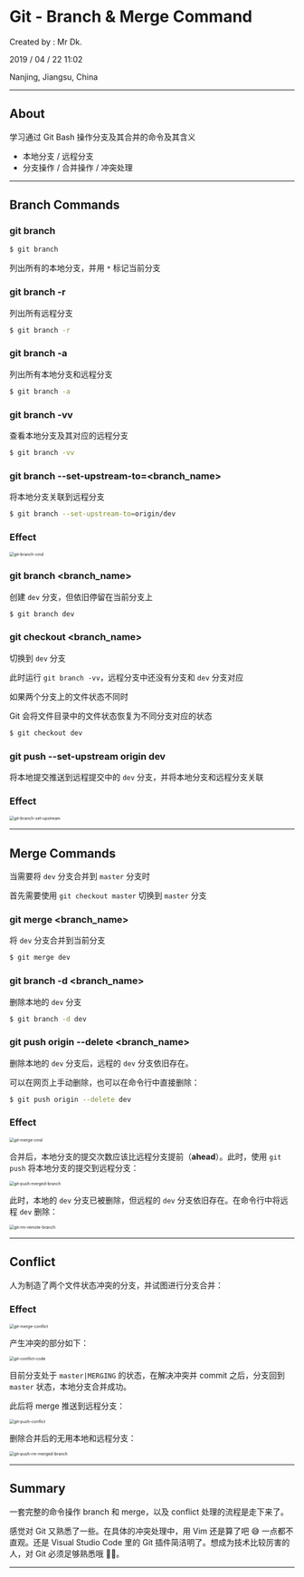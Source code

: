 # Git - Branch & Merge Command

Created by : Mr Dk.

2019 / 04 / 22 11:02

Nanjing, Jiangsu, China

---

## About

学习通过 Git Bash 操作分支及其合并的命令及其含义

* 本地分支 / 远程分支
* 分支操作 / 合并操作 / 冲突处理

---

## Branch Commands

### git branch

```bash
$ git branch
```

列出所有的本地分支，并用 `*` 标记当前分支

### git branch -r

列出所有远程分支

```bash
$ git branch -r
```

### git branch -a

列出所有本地分支和远程分支

```bash
$ git branch -a
```

### git branch -vv

查看本地分支及其对应的远程分支

```bash
$ git branch -vv
```

### git branch --set-upstream-to=<branch_name>

将本地分支关联到远程分支

```bash
$ git branch --set-upstream-to=origin/dev
```

### Effect

<img src="../img/git-branch-cmd.png" alt="git-branch-cmd" style="zoom:50%;" />

### git branch <branch_name>

创建 `dev` 分支，但依旧停留在当前分支上

```bash
$ git branch dev
```

### git checkout <branch_name>

切换到 `dev` 分支

此时运行 `git branch -vv`，远程分支中还没有分支和 `dev` 分支对应

如果两个分支上的文件状态不同时

Git 会将文件目录中的文件状态恢复为不同分支对应的状态

```bash
$ git checkout dev
```

### git push --set-upstream origin dev

将本地提交推送到远程提交中的 `dev` 分支，并将本地分支和远程分支关联

### Effect

<img src="../img/git-branch-set-upstream.png" alt="git-branch-set-upstream" style="zoom:50%;" />

---

## Merge Commands

当需要将 `dev` 分支合并到 `master` 分支时

首先需要使用 `git checkout master` 切换到 `master` 分支

### git merge <branch_name>

将 `dev` 分支合并到当前分支

```bash
$ git merge dev
```

### git branch -d <branch_name>

删除本地的 `dev` 分支

```bash
$ git branch -d dev
```

### git push origin --delete <branch_name>

删除本地的 `dev` 分支后，远程的 `dev` 分支依旧存在。

可以在网页上手动删除，也可以在命令行中直接删除：

```bash
$ git push origin --delete dev
```

### Effect

<img src="../img/git-merge-cmd.png" alt="git-merge-cmd" style="zoom:50%;" />

合并后，本地分支的提交次数应该比远程分支提前（__ahead__）。此时，使用 `git push` 将本地分支的提交到远程分支：

<img src="../img/git-push-merged-branch.png" alt="git-push-merged-branch" style="zoom:50%;" />

此时，本地的 `dev` 分支已被删除，但远程的 `dev` 分支依旧存在。在命令行中将远程 `dev` 删除：

<img src="../img/git-rm-remote-branch.png" alt="git-rm-remote-branch" style="zoom:50%;" />

---

## Conflict

人为制造了两个文件状态冲突的分支，并试图进行分支合并：

### Effect

<img src="../img/git-merge-conflict.png" alt="git-merge-conflict" style="zoom:50%;" />

产生冲突的部分如下：

<img src="../img/git-conflict-code.png" alt="git-conflict-code" style="zoom:50%;" />

目前分支处于 `master|MERGING` 的状态，在解决冲突并 commit 之后，分支回到 `master` 状态，本地分支合并成功。

此后将 merge 推送到远程分支：

<img src="../img/git-push-conflict.png" alt="git-push-conflict" style="zoom:50%;" />

删除合并后的无用本地和远程分支：

<img src="../img/git-push-rm-merged-branch.png" alt="git-push-rm-merged-branch" style="zoom:50%;" />

---

## Summary

一套完整的命令操作 branch 和 merge，以及 conflict 处理的流程是走下来了。

感觉对 Git 又熟悉了一些。在具体的冲突处理中，用 Vim 还是算了吧 😅 一点都不直观。还是 Visual Studio Code 里的 Git 插件简洁明了。想成为技术比较厉害的人，对 Git 必须足够熟悉哦 👨‍💻。

---

